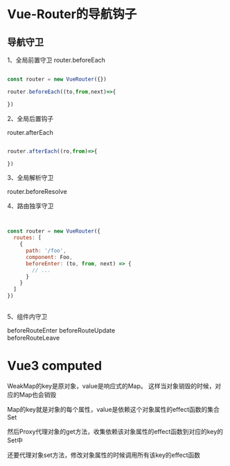 # Vue-Router的导航钩子


## 导航守卫


1、全局前置守卫
router.beforeEach

```js

const router = new VueRouter({})

router.beforeEach((to,from,next)=>{

})


```


2、全局后置钩子

router.afterEach

```js

router.afterEach((ro,from)=>{

})

```


3、全局解析守卫

router.beforeResolve




4、路由独享守卫


```js


const router = new VueRouter({
  routes: [
    {
      path: '/foo',
      component: Foo,
      beforeEnter: (to, from, next) => {
        // ...
      }
    }
  ]
})
 
```



5、组件内守卫


beforeRouteEnter
beforeRouteUpdate  
beforeRouteLeave






# Vue3 computed


WeakMap的key是原对象，value是响应式的Map。
这样当对象销毁的时候，对应的Map也会销毁

Map的key就是对象的每个属性，value是依赖这个对象属性的effect函数的集合Set

然后Proxy代理对象的get方法，收集依赖该对象属性的effect函数到对应的key的Set中

还要代理对象set方法，修改对象属性的时候调用所有该key的effect函数



